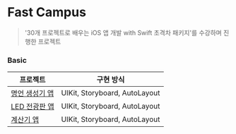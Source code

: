 # Fast Campus
> '30개 프로젝트로 배우는 iOS 앱 개발 with Swift 초격차 패키지'를 수강하며 진행한 프로젝트

### Basic
| 프로젝트 | 구현 방식 |
| --- | --- |
| [명언 생성기 앱](https://github.com/mijisuh/fastcampus-ios/tree/main/QuotesGenerator) | UIKit, Storyboard, AutoLayout |
| [LED 전광판 앱](https://github.com/mijisuh/fastcampus-ios/tree/main/LEDBoard) | UIKit, Storyboard, AutoLayout |
| [계산기 앱](https://github.com/mijisuh/fastcampus-ios/tree/main/Calculator) | UIKit, Storyboard, AutoLayout |


